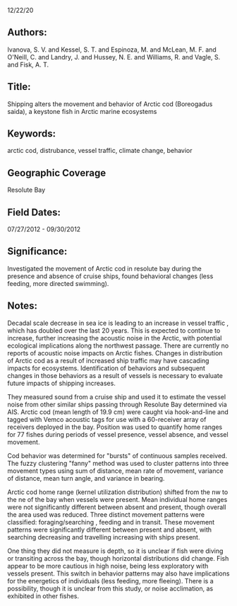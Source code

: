 12/22/20
## Authors:
Ivanova, S. V. and Kessel, S. T. and Espinoza, M. and McLean, M. F. and  O'Neill, C. and  Landry, J. and  Hussey, N. E. and  Williams, R. and  Vagle, S. and  Fisk, A. T.
## Title:
Shipping alters the movement and behavior of Arctic cod (Boreogadus saida), a keystone fish in Arctic marine ecosystems
## Keywords:
arctic cod, distrubance, vessel traffic, climate change, behavior
## Geographic Coverage
Resolute Bay
## Field Dates:
07/27/2012 - 09/30/2012
## Significance:
Investigated the movement of Arctic cod in resolute bay during the presence and absence of cruise ships, found behavioral changes (less feeding, more directed swimming).

## Notes:
Decadal scale decrease in sea ice is leading to an increase in vessel traffic , which has doubled over the last 20 years. This is expected to continue to increase, further increasing the acoustic noise in the Arctic, with potential ecological implications along the northwest passage. There are currently no reports of acoustic noise impacts on Arctic fishes. Changes in distribution of Arctic cod as a result of increased ship traffic may have cascading impacts for ecosystems. Identification of behaviors and subsequent changes in those behaviors as a result of vessels is necessary to evaluate future impacts of shipping increases.

They measured sound from a cruise ship and used it to estimate the vessel noise from other similar ships passing through Resolute Bay determined via AIS. Arctic cod (mean length of 19.9 cm) were caught via hook-and-line and tagged with Vemco acoustic tags for use with a 60-receiver array of receivers deployed in the bay. Position was used to quantify home ranges for 77 fishes during periods of vessel presence, vessel absence, and vessel movement.

Cod behavior was determined for "bursts" of continuous samples received. The fuzzy clustering "fanny" method was used to cluster patterns into three movement types using sum of distance, mean rate of movement, variance of distance, mean turn angle, and variance in bearing.

Arctic cod home range (kernel utilization distribution) shifted from the nw to the ne of the bay when vessels were present. Mean individual home ranges were not significantly different between absent and present, though overall the area used was reduced. Three distinct movement patterns were classified: foraging/searching , feeding and in transit. These movement patterns were significantly different between present and absent, with searching decreasing and travelling increasing with ships present.

One thing they did not measure is depth, so it is unclear if fish were diving or transiting across the bay, though horizontal distributions did change. Fish appear to be more cautious in high noise, being less exploratory with vessels present. This switch in behavior patterns may also have implications for the energetics of individuals (less feeding, more fleeing). There is a possibility, though it is unclear from this study, or noise acclimation, as exhibited in other fishes.
